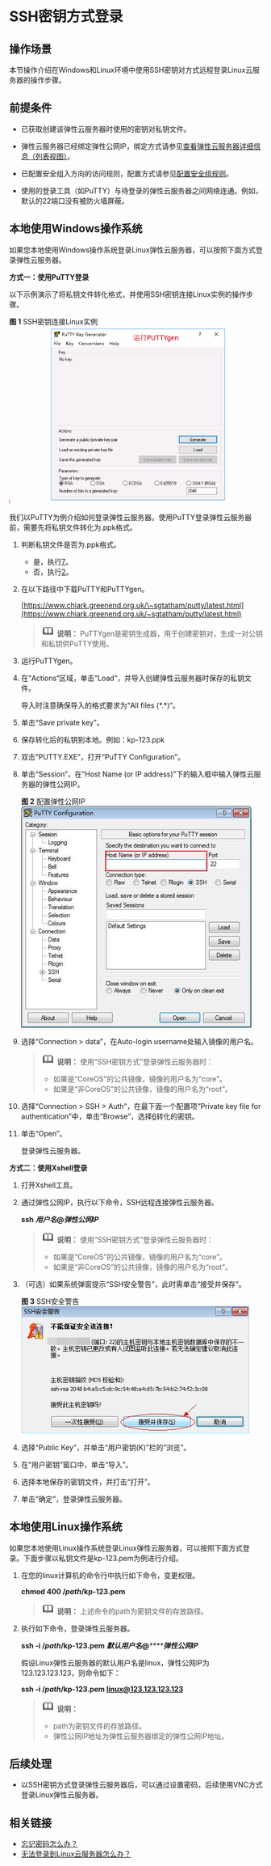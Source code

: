 # SSH密钥方式登录<a name="ZH-CN_TOPIC_0017955380"></a>

## 操作场景<a name="section1547194115913"></a>

本节操作介绍在Windows和Linux环境中使用SSH密钥对方式远程登录Linux云服务器的操作步骤。

## 前提条件<a name="section6801971111724"></a>

-   已获取创建该弹性云服务器时使用的密钥对私钥文件。
-   弹性云服务器已经绑定弹性公网IP，绑定方式请参见[查看弹性云服务器详细信息（列表视图）](查看弹性云服务器详细信息（列表视图）.md)。

-   已配置安全组入方向的访问规则，配置方式请参见[配置安全组规则](配置安全组规则.md)。
-   使用的登录工具（如PuTTY）与待登录的弹性云服务器之间网络连通。例如，默认的22端口没有被防火墙屏蔽。

## 本地使用Windows操作系统<a name="section47918167111724"></a>

如果您本地使用Windows操作系统登录Linux弹性云服务器，可以按照下面方式登录弹性云服务器。

**方式一：使用PuTTY登录**

以下示例演示了将私钥文件转化格式，并使用SSH密钥连接Linux实例的操作步骤。

**图 1**  SSH密钥连接Linux实例<a name="fig07318494542"></a>  
![](figures/SSH密钥连接Linux实例.gif "SSH密钥连接Linux实例")

我们以PuTTY为例介绍如何登录弹性云服务器。使用PuTTY登录弹性云服务器前，需要先将私钥文件转化为.ppk格式。

1.  判断私钥文件是否为.ppk格式。
    -   是，执行[7](#li40879966111724)。
    -   否，执行[2](#li8851985111724)。

2.  <a name="li8851985111724"></a>在以下路径中下载PuTTY和PuTTYgen。

    [https://www.chiark.greenend.org.uk/\~sgtatham/putty/latest.html](https://www.chiark.greenend.org.uk/~sgtatham/putty/latest.html)

    >![](public_sys-resources/icon-note.gif) **说明：** 
    >PuTTYgen是密钥生成器，用于创建密钥对，生成一对公钥和私钥供PuTTY使用。

3.  运行PuTTYgen。
4.  在“Actions“区域，单击“Load“，并导入创建弹性云服务器时保存的私钥文件。

    导入时注意确保导入的格式要求为“All files \(\*.\*\)“。

5.  单击“Save private key”。
6.  <a name="li56738001111724"></a>保存转化后的私钥到本地。例如：kp-123.ppk
7.  <a name="li40879966111724"></a>双击“PUTTY.EXE”，打开“PuTTY Configuration”。
8.  单击“Session”，在“Host Name \(or IP address\)”下的输入框中输入弹性云服务器的弹性公网IP。

    **图 2**  配置弹性公网IP<a name="fig3739272820239"></a>  
    ![](figures/配置弹性公网IP.jpg "配置弹性公网IP")

9.  选择“Connection \> data”，在Auto-login username处输入镜像的用户名。

    >![](public_sys-resources/icon-note.gif) **说明：** 
    >使用“SSH密钥方式”登录弹性云服务器时：
    >-   如果是“CoreOS”的公共镜像，镜像的用户名为“core”。
    >-   如果是“非CoreOS”的公共镜像，镜像的用户名为“root”。

10. 选择“Connection \> SSH \> Auth”，在最下面一个配置项“Private key file for authentication”中，单击“Browse”，选择[6](#li56738001111724)转化的密钥。
11. 单击“Open”。

    登录弹性云服务器。


**方式二：使用Xshell登录**

1.  打开Xshell工具。
2.  通过弹性公网IP，执行以下命令，SSH远程连接弹性云服务器。

    **ssh** _**用户名**_**@_弹性公网IP_**

    >![](public_sys-resources/icon-note.gif) **说明：** 
    >使用“SSH密钥方式”登录弹性云服务器时：
    >-   如果是“CoreOS”的公共镜像，镜像的用户名为“core”。
    >-   如果是“非CoreOS”的公共镜像，镜像的用户名为“root”。

3.  （可选）如果系统弹窗提示“SSH安全警告”，此时需单击“接受并保存”。

    **图 3**  SSH安全警告<a name="fig680319562495"></a>  
    ![](figures/SSH安全警告.png "SSH安全警告")

4.  选择“Public Key”，并单击“用户密钥\(K\)”栏的“浏览”。
5.  在“用户密钥”窗口中，单击“导入”。
6.  选择本地保存的密钥文件，并打击“打开”。
7.  单击“确定”，登录弹性云服务器。

## 本地使用Linux操作系统<a name="section3666784111724"></a>

如果您本地使用Linux操作系统登录Linux弹性云服务器，可以按照下面方式登录。下面步骤以私钥文件是kp-123.pem为例进行介绍。

1.  在您的linux计算机的命令行中执行如下命令，变更权限。

    **chmod 400 /_path_/kp-123.pem**

    >![](public_sys-resources/icon-note.gif) **说明：** 
    >上述命令的path为密钥文件的存放路径。

2.  执行如下命令，登录弹性云服务器。

    **ssh -i /_path_/kp-123.pem** _**默认用户名**_**@**_****_**_弹性公网IP_**

    假设Linux弹性云服务器的默认用户名是linux，弹性公网IP为123.123.123.123，则命令如下：

    **ssh -i /_path_/kp-123.pem linux@123.123.123.123**

    >![](public_sys-resources/icon-note.gif) **说明：** 
    >-   path为密钥文件的存放路径。
    >-   弹性公网IP地址为弹性云服务器绑定的弹性公网IP地址。


## 后续处理<a name="section51158488121525"></a>

-   以SSH密钥方式登录弹性云服务器后，可以通过设置密码，后续使用VNC方式登录Linux弹性云服务器。

## 相关链接<a name="section2826432183510"></a>

-   [忘记密码怎么办？](重置密码使用场景介绍.md)
-   [无法登录到Linux云服务器怎么办？](https://support.huaweicloud.com/ecs_faq/zh-cn_topic_0105127983.html)

